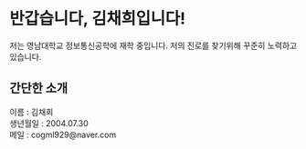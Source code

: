 <h1>반갑습니다, 김채희입니다!</h1>
<p>
    저는 영남대학교 정보통신공학에 재학 중입니다. 저의 진로를 찾기위해 꾸준히 노력하고 있습니다.
</p>

<h2>간단한 소개</h2>
<p>
    이름 : 김채희<br/>
    생년월일 : 2004.07.30<br/>  
    메일 : cogml929@naver.com
</p>
